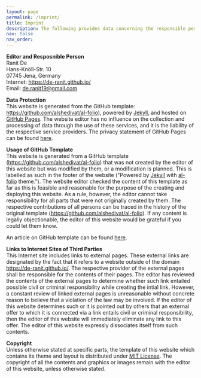 ```yaml
---
layout: page
permalink: /imprint/
title: Imprint
description: The following provides data concerning the responsible person for this website, obligations with regard to data protection, as well as other important legal references involving the personal Internet site of Ranit De (<a href='https://de-ranit.github.io/'>https://de-ranit.github.io/</a>). This Internet site is a personal website and of non-commercial in nature.
nav: false
nav_order:
---
```


**Editor and Resposnible Person**
<br>Ranit De
<br>Hans-Knöll-Str. 10
<br>07745 Jena, Germany
<br>Internet: <a href='https://de-ranit.github.io/'>https://de-ranit.github.io/</a>
<br>Email: de.ranit19@gmail.com

**Data Protection**
<br>This website is generated from the GitHub template: <a href='https://github.com/alshedivat/al-folio'>https://github.com/alshedivat/al-folio</a>), powered by <a href='https://jekyllrb.com/'>Jekyll</a>, and hosted on <a href='https://pages.github.com/'>GitHub Pages</a>. The website editor has no influence on the collection and processing of data through the use of these services, and it is the liability of the respective service providers. The privacy statement of GitHub Pages can be found <a href='https://docs.github.com/en/site-policy/privacy-policies'>here</a>.

**Usage of GitHub Template**
<br>This website is generated from a GitHub template (<a href='https://github.com/alshedivat/al-folio'>https://github.com/alshedivat/al-folio</a>) that was not created by the editor of this website but was modified by them, or a modification is planned. This is labelled as such in the footer of the website ("Powered by <a href='https://jekyllrb.com/'>Jekyll</a> with <a href='https://github.com/alshedivat/al-folio'>al-folio</a> theme."). The website editor checked the content of this template as far as this is feasible and reasonable for the purpose of the creating and deploying this website. As a rule, however, the editor cannot take responsibility for all parts that were not originally created by them. The respective contributions of all persons can be traced in the history of the original template (<a href='https://github.com/alshedivat/al-folio'>https://github.com/alshedivat/al-folio</a>). If any content is legally objectionable, the editor of this website would be grateful if you could let them know.

<p>
An article on GitHub template can be found <a href='https://docs.github.com/en/repositories/creating-and-managing-repositories/creating-a-template-repository'>here</a>.
</p>

**Links to Internet Sites of Third Parties**
<br>This Internet site includes links to external pages. These external links are designated by the fact that it refers to a website outside of the domain <a href='https://de-ranit.github.io/'>https://de-ranit.github.io/</a>. The respective provider of the external pages shall be responsible for the contents of their pages. The editor has reviewed the contents of the external pages to determine whether such link entailed possible civil or criminal responsibility while creating the intial link. However, a constant review of linked external pages is unreasonable without concrete reason to believe that a violation of the law may be involved. If the editor of this website determines such or it is pointed out by others that an external offer to which it is connected via a link entails civil or criminal responsibility, then the editor of this website will immediately eliminate any link to this offer. The editor of this website expressly dissociates itself from such contents.

**Copyright**
<br>Unless otherwise stated at specific parts, the template of this website which contains its theme and layout is distributed under <a href='https://github.com/de-ranit/de-ranit.github.io/blob/main/LICENSE'>MIT License</a>. The copyright of all the contents and graphics or images remain with the editor of this website, unless otherwise stated.